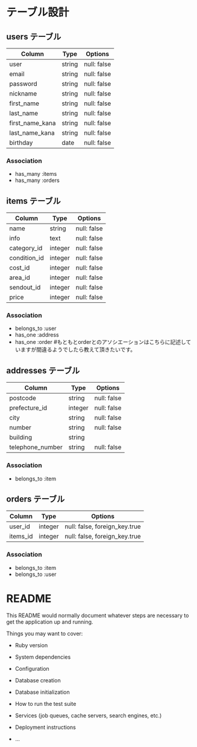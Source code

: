 # テーブル設計

## users テーブル

| Column          | Type   | Options     |
| --------------- | ------ | ----------- |
| user            | string | null: false |
| email           | string | null: false |
| password        | string | null: false |
| nickname        | string | null: false |
| first_name      | string | null: false |
| last_name       | string | null: false |
| first_name_kana | string | null: false |
| last_name_kana  | string | null: false |
| birthday        | date   | null: false |

### Association
- has_many :items
- has_many :orders

## items テーブル

| Column       | Type    | Options     |
| ------------ | ------- | ----------- |
| name         | string  | null: false |
| info         | text    | null: false |
| category_id  | integer | null: false |
| condition_id | integer | null: false |
| cost_id      | integer | null: false |
| area_id      | integer | null: false |
| sendout_id   | integer | null: false |
| price        | integer | null: false |

### Association
- belongs_to :user
- has_one :address
- has_one :order #もともとorderとのアソシエーションはこちらに記述していますが間違るようでしたら教えて頂きたいです。

## addresses テーブル

| Column           | Type    | Options     |
| ---------------- | ------- | ----------- |
| postcode         | string  | null: false |
| prefecture_id    | integer | null: false |
| city             | string  | null: false |
| number           | string  | null: false |
| building         | string  |             |
| telephone_number | string  | null: false |

### Association
- belongs_to :item

## orders テーブル

| Column        | Type    | Options                       |
| ------------- | ------- | ----------------------------- |
| user_id       | integer | null: false, foreign_key.true |
| items_id      | integer | null: false, foreign_key.true |

### Association
- belongs_to :item
- belongs_to :user

# README

This README would normally document whatever steps are necessary to get the
application up and running.

Things you may want to cover:

* Ruby version

* System dependencies

* Configuration

* Database creation

* Database initialization

* How to run the test suite

* Services (job queues, cache servers, search engines, etc.)

* Deployment instructions

* ...

